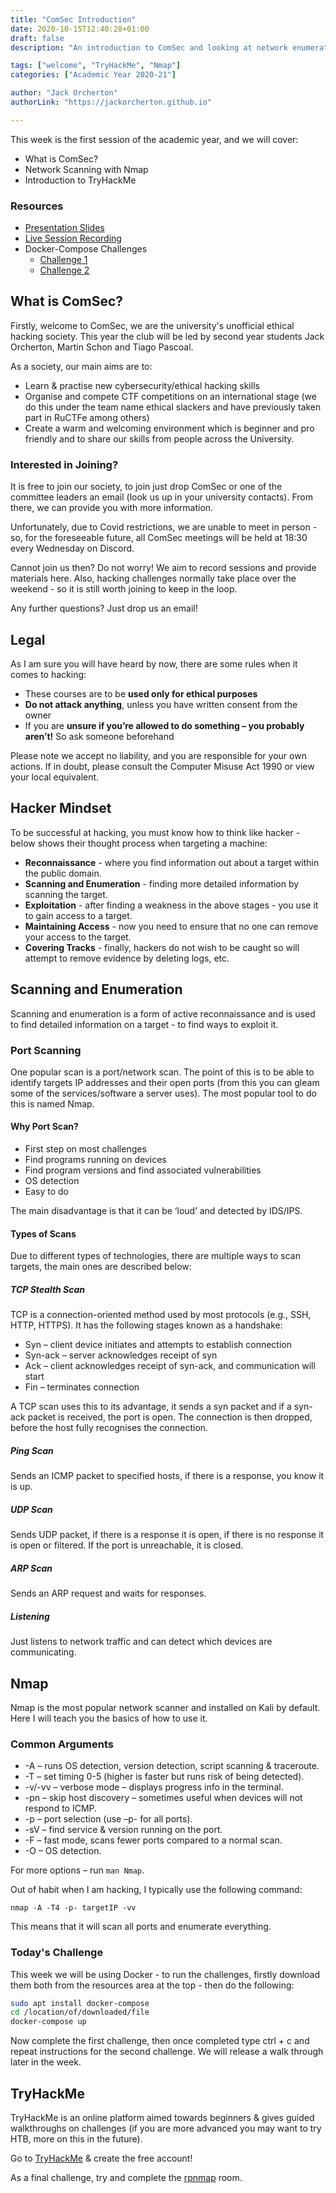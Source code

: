 ```yaml
---
title: "ComSec Introduction"
date: 2020-10-15T12:40:28+01:00
draft: false
description: "An introduction to ComSec and looking at network enumeration."

tags: ["welcome", "TryHackMe", "Nmap"]
categories: ["Academic Year 2020-21"]

author: "Jack Orcherton" 
authorLink: "https://jackorcherton.github.io"

---
```


This week is the first session of the academic year, and we will cover:

- What is ComSec?
- Network Scanning with Nmap
- Introduction to TryHackMe

### Resources

- [Presentation Slides](nmap.pdf)
- [Live Session Recording](https://www.twitch.tv/videos/772154140) 
- Docker-Compose Challenges
    - [Challenge 1](c1/docker-compose.yaml)
    - [Challenge 2](c2/docker-compose.yaml)

## What is ComSec? 
Firstly, welcome to ComSec, we are the university's unofficial ethical hacking society. This year the club will be led by second year students Jack Orcherton, Martin Schon and Tiago Pascoal.

As a society, our main aims are to:
- Learn & practise new cybersecurity/ethical hacking skills
- Organise and compete CTF competitions on an international stage (we do this under the team name ethical slackers and have previously taken part in RuCTFe among others) 
- Create a warm and welcoming environment which is beginner and pro friendly and to share our skills from people across the University.

### Interested in Joining? 
It is free to join our society, to join just drop ComSec or one of the committee leaders an email (look us up in your university contacts). From there, we can provide you with more information.

Unfortunately, due to Covid restrictions, we are unable to meet in person - so, for the foreseeable future, all ComSec meetings will be held at 18:30 every Wednesday on Discord.

Cannot join us then? Do not worry! We aim to record sessions and provide materials here. Also, hacking challenges normally take place over the weekend - so it is still worth joining to keep in the loop.

Any further questions? Just drop us an email!

## Legal 
As I am sure you will have heard by now, there are some rules when it comes to hacking:
- These courses are to be **used only for ethical purposes**
- **Do not attack anything**, unless you have written consent from the owner
- If you are **unsure if you’re allowed to do something – you probably aren’t!** So ask someone beforehand

Please note we accept no liability, and you are responsible for your own actions. If in doubt, please consult the Computer Misuse Act 1990 or view your local equivalent.

## Hacker Mindset
To be successful at hacking, you must know how to think like hacker - below shows their thought process when targeting a machine:

- **Reconnaissance** - where you find information out about a target within the public domain.
- **Scanning and Enumeration** - finding more detailed information by scanning the target. 
- **Exploitation** - after finding a weakness in the above stages - you use it to gain access to a target. 
- **Maintaining Access** - now you need to ensure that no one can remove your access to the target. 
- **Covering Tracks** - finally, hackers do not wish to be caught so will attempt to remove evidence by deleting logs, etc. 

## Scanning and Enumeration 
Scanning and enumeration is a form of active reconnaissance and is used to find detailed information on a target - to find ways to exploit it. 

### Port Scanning 
One popular scan is a port/network scan. The point of this is to be able to identify targets IP addresses and their open ports (from this you can gleam some of the services/software a server uses). The most popular tool to do this is named Nmap. 

#### Why Port Scan? 

- First step on most challenges
- Find programs running on devices
- Find program versions and find associated vulnerabilities
- OS detection
- Easy to do

The main disadvantage is that it can be ‘loud’ and detected by IDS/IPS. 

#### Types of Scans
Due to different types of technologies, there are multiple ways to scan targets, the main ones are described below:

##### TCP Stealth Scan
TCP is a connection-oriented method used by most protocols (e.g., SSH, HTTP, HTTPS). It has the following stages known as a handshake:
- Syn – client device initiates and attempts to establish connection
- Syn-ack – server acknowledges receipt of syn
- Ack – client acknowledges receipt of syn-ack, and communication will start
- Fin – terminates connection

A TCP scan uses this to its advantage, it sends a syn packet and if a syn-ack packet is received, the port is open. The connection is then dropped, before the host fully recognises the connection. 

##### Ping Scan
Sends an ICMP packet to specified hosts, if there is a response, you know it is up.

##### UDP Scan
Sends UDP packet, if there is a response it is open, if there is no response it is open or filtered. If the port is unreachable, it is closed.

##### ARP Scan
Sends an ARP request and waits for responses.

##### Listening
Just listens to network traffic and can detect which devices are communicating.

## Nmap
Nmap is the most popular network scanner and installed on Kali by default. Here I will teach you the basics of how to use it.

### Common Arguments
- -A – runs OS detection, version detection, script scanning & traceroute.
- -T – set timing 0-5 (higher is faster but runs risk of being detected).
- -v/-vv – verbose mode – displays progress info in the terminal.
- -pn – skip host discovery – sometimes useful when devices will not respond to ICMP.
- -p – port selection (use –p- for all ports).
- -sV – find service & version running on the port.
- -F – fast mode, scans fewer ports compared to a normal scan.
- -O – OS detection.

For more options – run `man Nmap`.

Out of habit when I am hacking, I typically use the following command:

```
nmap -A -T4 -p- targetIP -vv
```

This means that it will scan all ports and enumerate everything.

### Today's Challenge
This week we will be using Docker - to run the challenges, firstly download them both from the resources area at the top - then do the following:

```sh
sudo apt install docker-compose
cd /location/of/downloaded/file
docker-compose up
```

Now complete the first challenge, then once completed type ctrl + c and repeat instructions for the second challenge. We will release a walk through later in the week.

## TryHackMe 
TryHackMe is an online platform aimed towards beginners & gives 
guided walkthroughs on challenges (if you are more advanced you 
may want to try HTB, more on this in the future).

Go to [TryHackMe](https://tryhackme.com/) & create the free account!

As a final challenge, try and complete the [rpnmap](https://tryhackme.com/room/rpnmap) room.